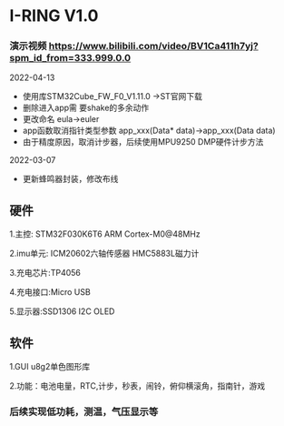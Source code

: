 # I-RING V1.0  
### 演示视频 https://www.bilibili.com/video/BV1Ca411h7yj?spm_id_from=333.999.0.0  

2022-04-13  
* 使用库STM32Cube_FW_F0_V1.11.0 ->ST官网下载  
* 删除进入app需 要shake的多余动作  
* 更改命名 eula->euler  
* app函数取消指针类型参数 app_xxx(Data* data)->app_xxx(Data data)  
* 由于精度原因，取消计步器，后续使用MPU9250 DMP硬件计步方法  

2022-03-07  
* 更新蜂鸣器封装，修改布线

## 硬件  

1.主控: STM32F030K6T6 ARM Cortex-M0@48MHz  

2.imu单元: ICM20602六轴传感器 HMC5883L磁力计  

3.充电芯片:TP4056  

4.充电接口:Micro USB  

5.显示器:SSD1306 I2C OLED  

## 软件  
1.GUI  u8g2单色图形库  

2.功能：电池电量，RTC,计步，秒表，闹铃，俯仰横滚角，指南针，游戏  

### 后续实现低功耗，测温，气压显示等 


